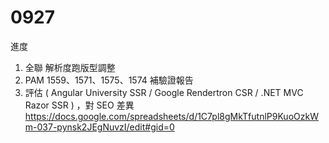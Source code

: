 # 0927

進度

1. 全聯 解析度跑版型調整 
2. PAM 1559、1571、1575、1574 補驗證報告
3. 評估 ( Angular University SSR / Google Rendertron CSR / .NET MVC Razor SSR ) ，對 SEO 差異
   https://docs.google.com/spreadsheets/d/1C7pl8gMkTfutnlP9KuoOzkWm-037-pynsk2JEgNuvzI/edit#gid=0

